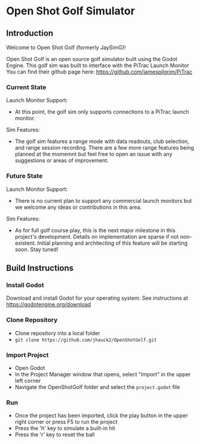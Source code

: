# Open Shot Golf Simulator
## Introduction
Welcome to Open Shot Golf (formerly JaySimG)!  
  
Open Shot Golf is an open source golf simulator built using the Godot Engine. This golf sim was built to interface with the PiTrac Launch Monitor  
You can find their github page here: https://github.com/jamespilgrim/PiTrac  
### Current State
Launch Monitor Support:  
- At this point, the golf sim only supports connections to a PiTrac launch monitor.
  
Sim Features:  
- The golf sim features a range mode with data readouts, club selection, and range session recording. There are a few more range features being planned at the momemnt but feel free to open an issue with any suggestions or areas of improvement.  
  
### Future State
Launch Monitor Support:  
- There is no current plan to support any commercial launch monitors but we welcome any ideas or contributions in this area.
  
Sim Features:
- As for full golf course play, this is the next major milestone in this project's development. Details on implementation are sparse if not non-existent. Initial planning and architecting of this feature will be starting soon. Stay tuned!

## Build Instructions
### Install Godot
Download and install Godot for your operating system. See instructions at https://godotengine.org/download

### Clone Repository
- Clone repository into a local folder
- `git clone https://github.com/jhauck2/OpenShotGolf.git`

### Import Project
- Open Godot
- In the Project Manager window that opens, select "Import" in the upper left corner
- Navigate the OpenShotGolf folder and select the `project.godot` file

### Run
- Once the project has been imported, click the play button in the upper right corner or press F5 to run the project
- Press the 'h' key to simulate a built-in hit
- Press the 'r' key to reset the ball
